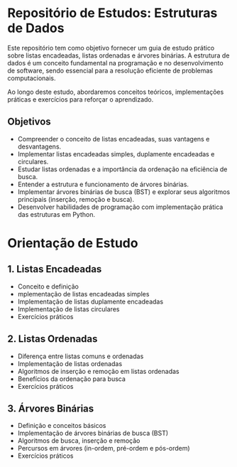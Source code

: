 # Repositório de Estudos: Estruturas de Dados
Este repositório tem como objetivo fornecer um guia de estudo prático sobre listas encadeadas, listas ordenadas e árvores binárias. 
A estrutura de dados é um conceito fundamental na programação e no desenvolvimento de software, sendo essencial para a resolução eficiente de problemas computacionais.

Ao longo deste estudo, abordaremos conceitos teóricos, implementações práticas e exercícios para reforçar o aprendizado.

## Objetivos

* Compreender o conceito de listas encadeadas, suas vantagens e desvantagens.
* Implementar listas encadeadas simples, duplamente encadeadas e circulares.
* Estudar listas ordenadas e a importância da ordenação na eficiência de busca.
* Entender a estrutura e funcionamento de árvores binárias.
* Implementar árvores binárias de busca (BST) e explorar seus algoritmos principais (inserção, remoção e busca).
* Desenvolver habilidades de programação com implementação prática das estruturas em Python.

# Orientação de Estudo

## 1. Listas Encadeadas
* Conceito e definição
* mplementação de listas encadeadas simples
* Implementação de listas duplamente encadeadas
* Implementação de listas circulares
* Exercícios práticos

## 2. Listas Ordenadas
* Diferença entre listas comuns e ordenadas
* Implementação de listas ordenadas
* Algoritmos de inserção e remoção em listas ordenadas
* Benefícios da ordenação para busca
* Exercícios práticos

## 3. Árvores Binárias
* Definição e conceitos básicos
* Implementação de árvores binárias de busca (BST)
* Algoritmos de busca, inserção e remoção
* Percursos em árvores (in-ordem, pré-ordem e pós-ordem)
* Exercícios práticos
